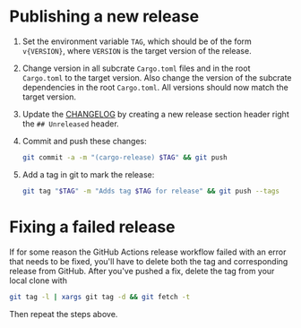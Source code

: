 # Publishing a new release

1. Set the environment variable `TAG`, which should be of the form `v{VERSION}`, where `VERSION` is the target version of the release.

2. Change version in all subcrate `Cargo.toml` files and in the root `Cargo.toml` to the target version. Also change the version of the subcrate dependencies in the root `Cargo.toml`. All versions should now match the target version.

3. Update the [CHANGELOG]("CHANGELOG.md") by creating a new release section header right the `## Unreleased` header.

4. Commit and push these changes:

    ```bash
    git commit -a -m "(cargo-release) $TAG" && git push
    ```

5. Add a tag in git to mark the release:

    ```bash
    git tag "$TAG" -m "Adds tag $TAG for release" && git push --tags
    ```

# Fixing a failed release

If for some reason the GitHub Actions release workflow failed with an error that needs to be fixed, you'll have to delete both the tag and corresponding release from GitHub. After you've pushed a fix, delete the tag from your local clone with

```bash
git tag -l | xargs git tag -d && git fetch -t
```

Then repeat the steps above.
